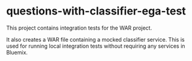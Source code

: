 # questions-with-classifier-ega-test

This project contains integration tests for the WAR project.

It also creates a WAR file containing a mocked classifier service.
This is used for running local integration tests without requiring any services in Bluemix.